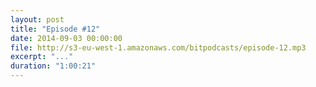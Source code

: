 ```yaml
---
layout: post
title: "Episode #12"
date: 2014-09-03 00:00:00
file: http://s3-eu-west-1.amazonaws.com/bitpodcasts/episode-12.mp3
excerpt: "..."
duration: "1:00:21"
---
```

